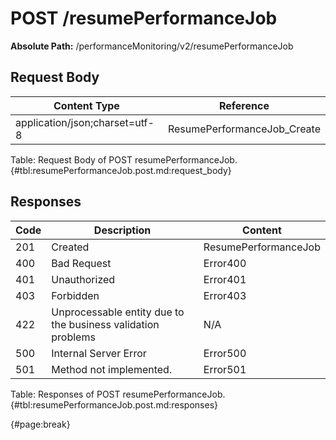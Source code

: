 <!--
    ATTENTION: This file was generated via gradle!
               Do NOT manually edit this file! Any such changes will be overwritten!
-->

# POST /resumePerformanceJob

**Absolute Path:** /performanceMonitoring/v2/resumePerformanceJob


## Request Body

| Content Type | Reference |
|--------------|-----------|
| application/json;charset=utf-8 | ResumePerformanceJob_Create |

Table: Request Body of POST resumePerformanceJob. {#tbl:resumePerformanceJob.post.md:request_body}

## Responses

| Code | Description | Content |
|------|-------------|---------|
| 201 | Created | ResumePerformanceJob |
| 400 | Bad Request | Error400 |
| 401 | Unauthorized | Error401 |
| 403 | Forbidden | Error403 |
| 422 | Unprocessable entity due to the business validation problems | N/A |
| 500 | Internal Server Error | Error500 |
| 501 | Method not implemented. | Error501 |

Table: Responses of POST resumePerformanceJob. {#tbl:resumePerformanceJob.post.md:responses}

{#page:break}
